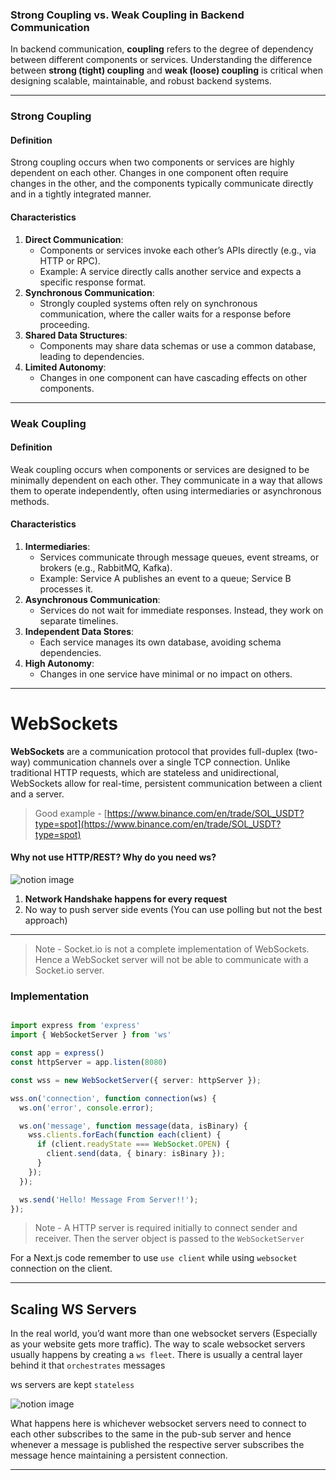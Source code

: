 
### **Strong Coupling vs. Weak Coupling in Backend Communication**

In backend communication, **coupling** refers to the degree of dependency between different components or services. Understanding the difference between **strong (tight) coupling** and **weak (loose) coupling** is critical when designing scalable, maintainable, and robust backend systems.

---
### **Strong Coupling**

#### Definition
Strong coupling occurs when two components or services are highly dependent on each other. Changes in one component often require changes in the other, and the components typically communicate directly and in a tightly integrated manner.

#### **Characteristics**

1. **Direct Communication**:
    - Components or services invoke each other’s APIs directly (e.g., via HTTP or RPC).
    - Example: A service directly calls another service and expects a specific response format.
2. **Synchronous Communication**:
    - Strongly coupled systems often rely on synchronous communication, where the caller waits for a response before proceeding.
3. **Shared Data Structures**:
    - Components may share data schemas or use a common database, leading to dependencies.
4. **Limited Autonomy**:
    - Changes in one component can have cascading effects on other components.

---

### **Weak Coupling**

#### **Definition**
Weak coupling occurs when components or services are designed to be minimally dependent on each other. They communicate in a way that allows them to operate independently, often using intermediaries or asynchronous methods.

#### **Characteristics**

1. **Intermediaries**:
    - Services communicate through message queues, event streams, or brokers (e.g., RabbitMQ, Kafka).
    - Example: Service A publishes an event to a queue; Service B processes it.
2. **Asynchronous Communication**:
    - Services do not wait for immediate responses. Instead, they work on separate timelines.
3. **Independent Data Stores**:
    - Each service manages its own database, avoiding schema dependencies.
4. **High Autonomy**:
    - Changes in one service have minimal or no impact on others.

---

# WebSockets 

**WebSockets** are a communication protocol that provides full-duplex (two-way) communication channels over a single TCP connection. Unlike traditional HTTP requests, which are stateless and unidirectional, WebSockets allow for real-time, persistent communication between a client and a server.


> Good example - [https://www.binance.com/en/trade/SOL_USDT?type=spot](https://www.binance.com/en/trade/SOL_USDT?type=spot)

#### Why not use HTTP/REST? Why do you need ws?

![notion image](https://www.notion.so/image/https%3A%2F%2Fprod-files-secure.s3.us-west-2.amazonaws.com%2F085e8ad8-528e-47d7-8922-a23dc4016453%2F337fdfd4-982f-4476-b225-c9b705344a54%2FScreenshot_2024-04-06_at_4.43.39_PM.png?table=block&id=c1b393de-60bc-4c09-8143-ae3d34e240ad&cache=v2)

1. **Network Handshake happens for every request**
2. No way to push server side events (You can use polling but not the best approach)

---

> Note - Socket.io is not a complete implementation of WebSockets. Hence a WebSocket server will not be able to communicate with a Socket.io server.


### Implementation 

```typescript

import express from 'express'
import { WebSocketServer } from 'ws'

const app = express()
const httpServer = app.listen(8080)

const wss = new WebSocketServer({ server: httpServer });

wss.on('connection', function connection(ws) {
  ws.on('error', console.error);

  ws.on('message', function message(data, isBinary) {
    wss.clients.forEach(function each(client) {
      if (client.readyState === WebSocket.OPEN) {
        client.send(data, { binary: isBinary });
      }
    });
  });

  ws.send('Hello! Message From Server!!');
});

```

> Note - A HTTP server is required initially to connect sender and receiver. Then the server object is passed to the `WebSocketServer`

For a Next.js code remember to use `use client`  while using `websocket` connection on the client.

---

## Scaling WS Servers 

In the real world, you’d want more than one websocket servers (Especially as your website gets more traffic). The way to scale websocket servers usually happens by creating a `ws fleet`.
There is usually a central layer behind it that `orchestrates` messages

ws servers are kept `stateless`

![notion image](https://www.notion.so/image/https%3A%2F%2Fprod-files-secure.s3.us-west-2.amazonaws.com%2F085e8ad8-528e-47d7-8922-a23dc4016453%2Fb44488cf-22da-4480-ad1c-402d93799e62%2FScreenshot_2024-04-06_at_6.06.53_PM.png?table=block&id=4f0ed422-3897-4b48-8eea-925ab9118f18&cache=v2)

What happens here is whichever websocket servers need to connect to each other subscribes to the same in the pub-sub server and hence whenever a message is published the respective server subscribes the message hence maintaining a persistent connection.

---

